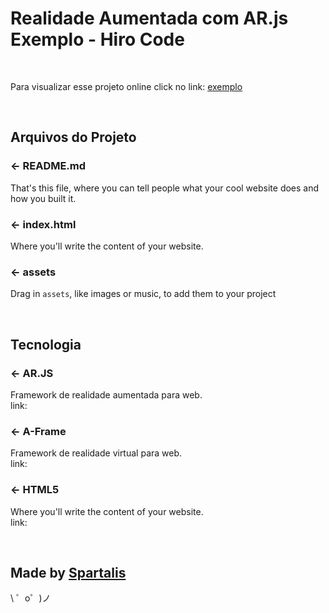 Realidade Aumentada com AR.js <br> Exemplo - Hiro Code
====================================================

<br>

Para visualizar esse projeto online click no link: [exemplo](https://spartalisdigital.github.io/ar.js-exemple-hiro-code/)

<br>

Arquivos do Projeto
--------------------

### ← README.md

That's this file, where you can tell people what your cool website does and how you built it.

### ← index.html

Where you'll write the content of your website. 


### ← assets

Drag in `assets`, like images or music, to add them to your project

<br>

Tecnologia
-----------

### ← AR.JS

Framework de realidade aumentada para web.
<br>
link: 

### ← A-Frame

Framework de realidade virtual para web.
<br>
link:


### ← HTML5

Where you'll write the content of your website. 
<br>
link:

<br>


Made by [Spartalis](https://spartalisdigital.glitch.me/)
-------------------

\ ゜o゜)ノ
